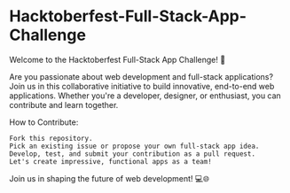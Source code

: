 # Hacktoberfest-Full-Stack-App-Challenge

Welcome to the Hacktoberfest Full-Stack App Challenge! 🚀

Are you passionate about web development and full-stack applications? Join us in this collaborative initiative to build innovative, end-to-end web applications. Whether you're a developer, designer, or enthusiast, you can contribute and learn together.

How to Contribute:

    Fork this repository.
    Pick an existing issue or propose your own full-stack app idea.
    Develop, test, and submit your contribution as a pull request.
    Let's create impressive, functional apps as a team!

Join us in shaping the future of web development! 💻🌐
